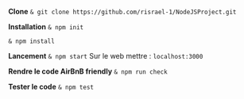 **Clone** 
`& git clone https://github.com/risrael-1/NodeJSProject.git`

**Installation**
`& npm init`

`& npm install`

**Lancement**
`& npm start`
Sur le web mettre : `localhost:3000`

**Rendre le code AirBnB friendly**
`& npm run check`

**Tester le code**
`& npm test`
